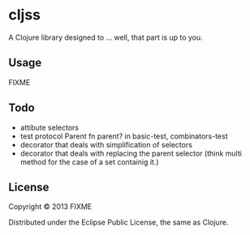 # cljss

A Clojure library designed to ... well, that part is up to you.

## Usage

FIXME

## Todo 
 - attibute selectors
 - test protocol Parent fn parent? in basic-test, combinators-test
 - decorator that deals with simplification of selectors
 - decorator that deals with replacing the parent selector (think multi method
 for the case of a set containig it.)

## License

Copyright © 2013 FIXME

Distributed under the Eclipse Public License, the same as Clojure.
